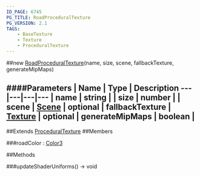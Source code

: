 ```yaml
---
ID_PAGE: 6745
PG_TITLE: RoadProceduralTexture
PG_VERSION: 2.1
TAGS:
    - BaseTexture
    - Texture
    - ProceduralTexture
---
```

##new [RoadProceduralTexture](page.php?p=6745)(name, size, scene, fallbackTexture, generateMipMaps)




####Parameters
 | Name | Type | Description
---|---|---|---
 | name | string | 
 | size | number | 
 | scene | [Scene](page.php?p=6662) | 
optional | fallbackTexture | [Texture](page.php?p=6733) | 
optional | generateMipMaps | boolean | 
---

##Extends
 [ProceduralTexture](page.php?p=6739)
##Members

###roadColor : [Color3](page.php?p=6748)









##Methods

###updateShaderUniforms() &rarr; void

